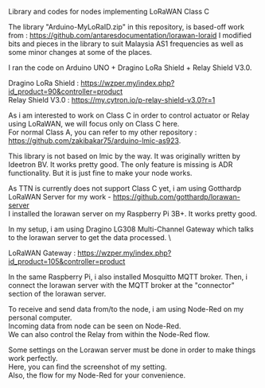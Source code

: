 Library and codes for nodes implementing LoRaWAN Class C

The library "Arduino-MyLoRaID.zip" in this repository, is based-off work from : https://github.com/antaresdocumentation/lorawan-loraid
I modified bits and pieces in the library to suit Malaysia AS1 frequencies as well as some minor changes at some of the places.

I ran the code on Arduino UNO + Dragino LoRa Shield + Relay Shield V3.0.

Dragino LoRa Shield : https://wzper.my/index.php?id_product=90&controller=product \
Relay Shield V3.0 : https://my.cytron.io/p-relay-shield-v3.0?r=1 

As i am interested to work on Class C in order to control actuator or Relay using LoRaWAN, we will focus only on Class C here. \
For normal Class A, you can refer to my other repository : https://github.com/zakibakar75/arduino-lmic-as923.

This library is not based on lmic by the way. It was originally written by Ideetron BV. It works pretty good.
The only feature is missing is ADR functionality. But it is just fine to make your node works.

As TTN is currently does not support Class C yet, i am using Gotthardp LoRaWAN Server for my work - https://github.com/gotthardp/lorawan-server \
I installed the lorawan server on my Raspberry Pi 3B+. It works pretty good.

In my setup, i am using Dragino LG308 Multi-Channel Gateway which talks to the lorawan server to get the data processed. \

LoRaWAN Gateway : https://wzper.my/index.php?id_product=105&controller=product

In the same Raspberry Pi, i also installed Mosquitto MQTT broker.
Then, i connect the lorawan server with the MQTT broker at the "connector" section of the lorawan server.

To receive and send data from/to the node, i am using Node-Red on my personal computer. \
Incoming data from node can be seen on Node-Red. \
We can also control the Relay from within the Node-Red flow.

Some settings on the Lorawan server must be done in order to make things work perfectly. \
Here, you can find the screenshot of my setting. \
Also, the flow for my Node-Red for your convenience.
